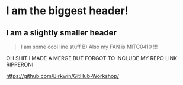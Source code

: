 # I am the biggest header!
## I am a slightly smaller header

> I am some cool line stuff
> B)
> Also my FAN is MITC0410 !!!

OH SHIT I MADE A MERGE BUT FORGOT TO INCLUDE MY REPO LINK RIPPERONI

https://github.com/Birkwin/GitHub-Workshop/